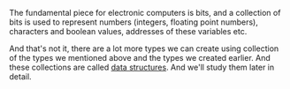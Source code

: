 The fundamental piece for electronic computers is bits, and a collection of bits is used to represent numbers (integers, floating point numbers), characters and boolean values, addresses of these variables etc.

And that's not it, there are a lot more types we can create using collection of the types we mentioned above and the types we created earlier. And these collections are called [data structures](index_data_structures.md). And we'll study them later in detail.
